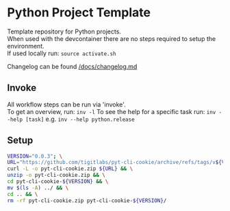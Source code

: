 # Python Project Template

Template repository for Python projects.  
When used with the devcontainer there are no steps required to setup the environment.  
If used locally run: `source activate.sh`

Changelog can be found [/docs/changelog.md](/docs/changelog.md)

## Invoke

All workflow steps can be run via 'invoke'.  
To get an overview, run:
`inv -l`
To see the help for a specific task run:
`inv --help [task]` e.g. `inv --help python.release`

## Setup

```bash
VERSION="0.0.3"; \
URL="https://github.com/tigitlabs/pyt-cli-cookie/archive/refs/tags/v${VERSION}.zip"; \
curl -L -o pyt-cli-cookie.zip ${URL} && \
unzip -o pyt-cli-cookie.zip && \
cd pyt-cli-cookie-${VERSION} && \
mv $(ls -A) ../ && \
cd .. && \
rm -rf pyt-cli-cookie.zip pyt-cli-cookie-${VERSION}/
```
